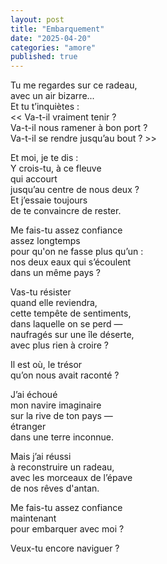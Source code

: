 ```yaml
---
layout: post
title: "Embarquement"
date: "2025-04-20"
categories: "amore"
published: true
---
```


Tu me regardes sur ce radeau,  
avec un air bizarre...  
Et tu t’inquiètes :  
<< Va-t-il vraiment tenir ?  
Va-t-il nous ramener à bon port ?  
Va-t-il se rendre jusqu’au bout ? >>  

Et moi, je te dis :  
Y crois-tu, à ce fleuve  
qui accourt  
jusqu’au centre de nous deux ?  
Et j’essaie toujours  
de te convaincre de rester.  

Me fais-tu assez confiance  
assez longtemps  
pour qu'on ne fasse plus qu’un :  
nos deux eaux qui s’écoulent  
dans un même pays ?  

Vas-tu résister  
quand elle reviendra,  
cette tempête de sentiments,  
dans laquelle on se perd —  
naufragés sur une île déserte,  
avec plus rien à croire ?  

Il est où, le trésor  
qu’on nous avait raconté ?  

J’ai échoué  
mon navire imaginaire  
sur la rive de ton pays —  
étranger  
dans une terre inconnue.  

Mais j’ai réussi  
à reconstruire un radeau,  
avec les morceaux de l’épave  
de nos rêves d'antan.

Me fais-tu assez confiance  
maintenant  
pour embarquer avec moi ?  

Veux-tu encore naviguer ?  
